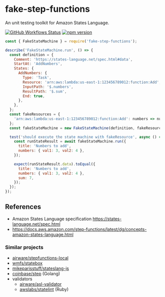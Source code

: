 fake-step-functions
=====

An unit testing toolkit for Amazon States Language.

[![GitHub Workflows Status](https://github.com/oshikiri/fake-step-functions/workflows/test/badge.svg)](https://github.com/oshikiri/fake-step-functions/actions)
[![npm version](https://badge.fury.io/js/fake-step-functions.svg)](https://badge.fury.io/js/fake-step-functions)

```js
const { FakeStateMachine } = require('fake-step-functions');

describe('FakeStateMachine.run', () => {
  const definition = {
    Comment: 'https://states-language.net/spec.html#data',
    StartAt: 'AddNumbers',
    States: {
      AddNumbers: {
        Type: 'Task',
        Resource: 'arn:aws:lambda:us-east-1:123456789012:function:Add',
        InputPath: '$.numbers',
        ResultPath: '$.sum',
        End: true,
      },
    },
  };
  const fakeResources = {
    'arn:aws:lambda:us-east-1:123456789012:function:Add': numbers => numbers.val1 + numbers.val2,
  };
  const fakeStateMachine = new FakeStateMachine(definition, fakeResources);

  test('should execute the state machine with fakeResource', async () => {
    const runStateResult = await fakeStateMachine.run({
      title: 'Numbers to add',
      numbers: { val1: 3, val2: 4 },
    });

    expect(runStateResult.data).toEqual({
      title: 'Numbers to add',
      numbers: { val1: 3, val2: 4 },
      sum: 7,
    });
  });
});
```

## References

- Amazon States Language specification <https://states-language.net/spec.html>
- <https://docs.aws.amazon.com/step-functions/latest/dg/concepts-amazon-states-language.html>

### Similar projects

- [airware/stepfunctions\-local](https://github.com/airware/stepfunctions-local)
- [wmfs/statebox](https://github.com/wmfs/statebox)
- [mikeparisstuff/stateslang\-js](https://github.com/mikeparisstuff/stateslang-js)
- [coinbase/step](https://github.com/coinbase/step) (Golang)
- validators
  - [airware/asl\-validator](https://github.com/airware/asl-validator)
  - [awslabs/statelint](https://github.com/awslabs/statelint) (Ruby)
